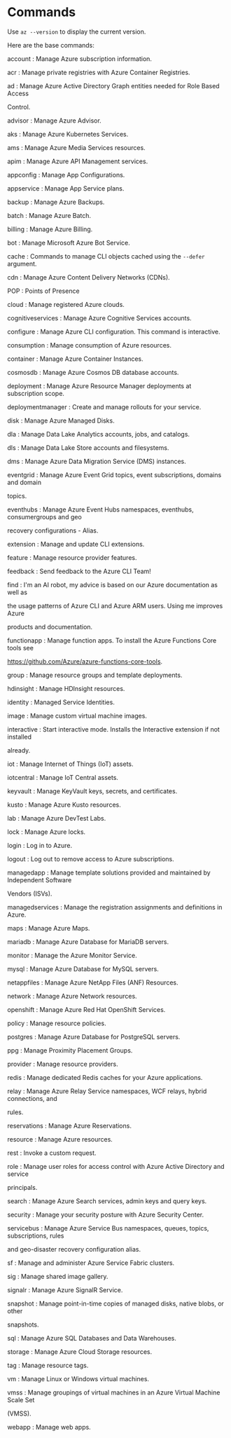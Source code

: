 # Commands

Use `az --version` to display the current version.

Here are the base commands:

account : Manage Azure subscription information.

acr : Manage private registries with Azure Container Registries.

ad : Manage Azure Active Directory Graph entities needed for Role Based Access

Control.

advisor : Manage Azure Advisor.

aks : Manage Azure Kubernetes Services.

ams : Manage Azure Media Services resources.

apim : Manage Azure API Management services.

appconfig : Manage App Configurations.

appservice : Manage App Service plans.

backup : Manage Azure Backups.

batch : Manage Azure Batch.

billing : Manage Azure Billing.

bot : Manage Microsoft Azure Bot Service.

cache : Commands to manage CLI objects cached using the `--defer` argument.

cdn : Manage Azure Content Delivery Networks (CDNs).

POP : Points of Presence

cloud : Manage registered Azure clouds.

cognitiveservices : Manage Azure Cognitive Services accounts.

configure : Manage Azure CLI configuration. This command is interactive.

consumption : Manage consumption of Azure resources.

container : Manage Azure Container Instances.

cosmosdb : Manage Azure Cosmos DB database accounts.

deployment : Manage Azure Resource Manager deployments at subscription scope.

deploymentmanager : Create and manage rollouts for your service.

disk : Manage Azure Managed Disks.

dla : Manage Data Lake Analytics accounts, jobs, and catalogs.

dls : Manage Data Lake Store accounts and filesystems.

dms : Manage Azure Data Migration Service (DMS) instances.

eventgrid : Manage Azure Event Grid topics, event subscriptions, domains and domain

topics.

eventhubs : Manage Azure Event Hubs namespaces, eventhubs, consumergroups and geo

recovery configurations - Alias.

extension : Manage and update CLI extensions.

feature : Manage resource provider features.

feedback : Send feedback to the Azure CLI Team!

find : I'm an AI robot, my advice is based on our Azure documentation as well as

the usage patterns of Azure CLI and Azure ARM users. Using me improves Azure

products and documentation.

functionapp : Manage function apps. To install the Azure Functions Core tools see

<https://github.com/Azure/azure-functions-core-tools>.

group : Manage resource groups and template deployments.

hdinsight : Manage HDInsight resources.

identity : Managed Service Identities.

image : Manage custom virtual machine images.

interactive : Start interactive mode. Installs the Interactive extension if not installed

already.

iot : Manage Internet of Things (IoT) assets.

iotcentral : Manage IoT Central assets.

keyvault : Manage KeyVault keys, secrets, and certificates.

kusto : Manage Azure Kusto resources.

lab : Manage Azure DevTest Labs.

lock : Manage Azure locks.

login : Log in to Azure.

logout : Log out to remove access to Azure subscriptions.

managedapp : Manage template solutions provided and maintained by Independent Software

Vendors (ISVs).

managedservices : Manage the registration assignments and definitions in Azure.

maps : Manage Azure Maps.

mariadb : Manage Azure Database for MariaDB servers.

monitor : Manage the Azure Monitor Service.

mysql : Manage Azure Database for MySQL servers.

netappfiles : Manage Azure NetApp Files (ANF) Resources.

network : Manage Azure Network resources.

openshift : Manage Azure Red Hat OpenShift Services.

policy : Manage resource policies.

postgres : Manage Azure Database for PostgreSQL servers.

ppg : Manage Proximity Placement Groups.

provider : Manage resource providers.

redis : Manage dedicated Redis caches for your Azure applications.

relay : Manage Azure Relay Service namespaces, WCF relays, hybrid connections, and

rules.

reservations : Manage Azure Reservations.

resource : Manage Azure resources.

rest : Invoke a custom request.

role : Manage user roles for access control with Azure Active Directory and service

principals.

search : Manage Azure Search services, admin keys and query keys.

security : Manage your security posture with Azure Security Center.

servicebus : Manage Azure Service Bus namespaces, queues, topics, subscriptions, rules

and geo-disaster recovery configuration alias.

sf : Manage and administer Azure Service Fabric clusters.

sig : Manage shared image gallery.

signalr : Manage Azure SignalR Service.

snapshot : Manage point-in-time copies of managed disks, native blobs, or other

snapshots.

sql : Manage Azure SQL Databases and Data Warehouses.

storage : Manage Azure Cloud Storage resources.

tag : Manage resource tags.

vm : Manage Linux or Windows virtual machines.

vmss : Manage groupings of virtual machines in an Azure Virtual Machine Scale Set

(VMSS).

webapp : Manage web apps.
